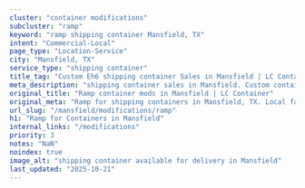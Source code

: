 ```yaml
---
cluster: "container modifications"
subcluster: "ramp"
keyword: "ramp shipping container Mansfield, TX"
intent: "Commercial-Local"
page_type: "Location-Service"
city: "Mansfield, TX"
service_type: "shipping container"
title_tag: "Custom Eh6 shipping container Sales in Mansfield | LC Container"
meta_description: "shipping container sales in Mansfield. Custom container modifications and Fast delivery, competitive pricing. Serving modifications area. Quote ID: 127. Call (214) 524-4168 for your free quote today."
original_title: "Ramp container mods in Mansfield | LC Container"
original_meta: "Ramp for shipping containers in Mansfield, TX. Local fabrication & pro install. LC Container — Since 2003. Get a quote."
url_slug: "/mansfield/modifications/ramp"
h1: "Ramp for Containers in Mansfield"
internal_links: "/modifications"
priority: 3
notes: "NaN"
noindex: true
image_alt: "shipping container available for delivery in Mansfield"
last_updated: "2025-10-21"
---
```


<!-- TODO: Add unique city/inventory copy, images, and internal links here. -->
